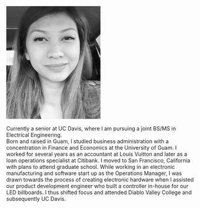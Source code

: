 <img src="images/JenBioPic.png" width= "250" height ="300" />

Currently a senior at UC Davis, where I am pursuing a joint BS/MS in Electrical Engineering.  
Born and raised in Guam, I studied business administration with a concentration in Finance and Economics at the University of Guam. I worked for several years as an accountant at Louis Vuitton and later as a loan operations specialist at Citibank. I moved to San Francisco, California with plans to attend graduate school. While working in an electronic manufacturing and software start up as the Operations Manager, I was drawn towards the process of creating electronic hardware when I assisted our product development engineer who built a controller in-house for our LED billboards. I thus shifted focus and attended Diablo Valley College and subsequently UC Davis. 
